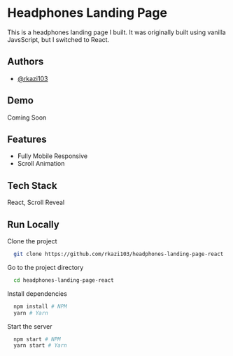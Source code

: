 # Headphones Landing Page

This is a headphones landing page I built. It was originally built using vanilla JavsScript, but I switched to React.

## Authors

- [@rkazi103](https://www.github.com/rkazi103)

## Demo

Coming Soon

## Features

- Fully Mobile Responsive
- Scroll Animation

## Tech Stack

React, Scroll Reveal

## Run Locally

Clone the project

```bash
  git clone https://github.com/rkazi103/headphones-landing-page-react
```

Go to the project directory

```bash
  cd headphones-landing-page-react
```

Install dependencies

```bash
  npm install # NPM
  yarn # Yarn
```

Start the server

```bash
  npm start # NPM
  yarn start # Yarn
```
